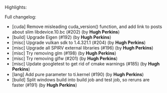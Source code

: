 Highlights:

Full changelog:
   - [cuda] Remove misleading cuda_version() function, and add link to posts about slim libdevice.10.bc (#202) (by **Hugh Perkins**)
   - [build] Upgrade Eigen (#192) (by **Hugh Perkins**)
   - [misc] Upgrade vulkan sdk to 1.4.321.1 (#204) (by **Hugh Perkins**)
   - [misc] Upgrade all SPIRV external libraries (#196) (by **Hugh Perkins**)
   - [misc] Try removing glm (#198) (by **Hugh Perkins**)
   - [misc] Try removing glfw (#201) (by **Hugh Perkins**)
   - [misc] Update googletest to get rid of cmake warnings (#185) (by **Hugh Perkins**)
   - [lang] Add pure parameter to ti.kernel (#190) (by **Hugh Perkins**)
   - [build] Split windows build into build job and test job, so reruns are faster (#191) (by **Hugh Perkins**)
